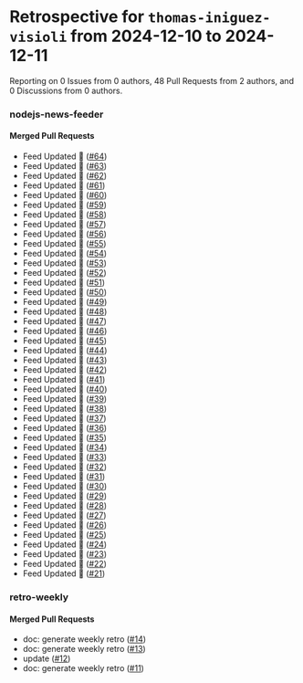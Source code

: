 # Retrospective for `thomas-iniguez-visioli` from 2024-12-10 to 2024-12-11

Reporting on 0 Issues from 0 authors, 48 Pull Requests from 2 authors, and 0 Discussions from 0 authors.


### nodejs-news-feeder

#### Merged Pull Requests

- Feed Updated 🍿 ([#64](https://github.com/thomas-iniguez-visioli/nodejs-news-feeder/pull/64))
- Feed Updated 🍿 ([#63](https://github.com/thomas-iniguez-visioli/nodejs-news-feeder/pull/63))
- Feed Updated 🍿 ([#62](https://github.com/thomas-iniguez-visioli/nodejs-news-feeder/pull/62))
- Feed Updated 🍿 ([#61](https://github.com/thomas-iniguez-visioli/nodejs-news-feeder/pull/61))
- Feed Updated 🍿 ([#60](https://github.com/thomas-iniguez-visioli/nodejs-news-feeder/pull/60))
- Feed Updated 🍿 ([#59](https://github.com/thomas-iniguez-visioli/nodejs-news-feeder/pull/59))
- Feed Updated 🍿 ([#58](https://github.com/thomas-iniguez-visioli/nodejs-news-feeder/pull/58))
- Feed Updated 🍿 ([#57](https://github.com/thomas-iniguez-visioli/nodejs-news-feeder/pull/57))
- Feed Updated 🍿 ([#56](https://github.com/thomas-iniguez-visioli/nodejs-news-feeder/pull/56))
- Feed Updated 🍿 ([#55](https://github.com/thomas-iniguez-visioli/nodejs-news-feeder/pull/55))
- Feed Updated 🍿 ([#54](https://github.com/thomas-iniguez-visioli/nodejs-news-feeder/pull/54))
- Feed Updated 🍿 ([#53](https://github.com/thomas-iniguez-visioli/nodejs-news-feeder/pull/53))
- Feed Updated 🍿 ([#52](https://github.com/thomas-iniguez-visioli/nodejs-news-feeder/pull/52))
- Feed Updated 🍿 ([#51](https://github.com/thomas-iniguez-visioli/nodejs-news-feeder/pull/51))
- Feed Updated 🍿 ([#50](https://github.com/thomas-iniguez-visioli/nodejs-news-feeder/pull/50))
- Feed Updated 🍿 ([#49](https://github.com/thomas-iniguez-visioli/nodejs-news-feeder/pull/49))
- Feed Updated 🍿 ([#48](https://github.com/thomas-iniguez-visioli/nodejs-news-feeder/pull/48))
- Feed Updated 🍿 ([#47](https://github.com/thomas-iniguez-visioli/nodejs-news-feeder/pull/47))
- Feed Updated 🍿 ([#46](https://github.com/thomas-iniguez-visioli/nodejs-news-feeder/pull/46))
- Feed Updated 🍿 ([#45](https://github.com/thomas-iniguez-visioli/nodejs-news-feeder/pull/45))
- Feed Updated 🍿 ([#44](https://github.com/thomas-iniguez-visioli/nodejs-news-feeder/pull/44))
- Feed Updated 🍿 ([#43](https://github.com/thomas-iniguez-visioli/nodejs-news-feeder/pull/43))
- Feed Updated 🍿 ([#42](https://github.com/thomas-iniguez-visioli/nodejs-news-feeder/pull/42))
- Feed Updated 🍿 ([#41](https://github.com/thomas-iniguez-visioli/nodejs-news-feeder/pull/41))
- Feed Updated 🍿 ([#40](https://github.com/thomas-iniguez-visioli/nodejs-news-feeder/pull/40))
- Feed Updated 🍿 ([#39](https://github.com/thomas-iniguez-visioli/nodejs-news-feeder/pull/39))
- Feed Updated 🍿 ([#38](https://github.com/thomas-iniguez-visioli/nodejs-news-feeder/pull/38))
- Feed Updated 🍿 ([#37](https://github.com/thomas-iniguez-visioli/nodejs-news-feeder/pull/37))
- Feed Updated 🍿 ([#36](https://github.com/thomas-iniguez-visioli/nodejs-news-feeder/pull/36))
- Feed Updated 🍿 ([#35](https://github.com/thomas-iniguez-visioli/nodejs-news-feeder/pull/35))
- Feed Updated 🍿 ([#34](https://github.com/thomas-iniguez-visioli/nodejs-news-feeder/pull/34))
- Feed Updated 🍿 ([#33](https://github.com/thomas-iniguez-visioli/nodejs-news-feeder/pull/33))
- Feed Updated 🍿 ([#32](https://github.com/thomas-iniguez-visioli/nodejs-news-feeder/pull/32))
- Feed Updated 🍿 ([#31](https://github.com/thomas-iniguez-visioli/nodejs-news-feeder/pull/31))
- Feed Updated 🍿 ([#30](https://github.com/thomas-iniguez-visioli/nodejs-news-feeder/pull/30))
- Feed Updated 🍿 ([#29](https://github.com/thomas-iniguez-visioli/nodejs-news-feeder/pull/29))
- Feed Updated 🍿 ([#28](https://github.com/thomas-iniguez-visioli/nodejs-news-feeder/pull/28))
- Feed Updated 🍿 ([#27](https://github.com/thomas-iniguez-visioli/nodejs-news-feeder/pull/27))
- Feed Updated 🍿 ([#26](https://github.com/thomas-iniguez-visioli/nodejs-news-feeder/pull/26))
- Feed Updated 🍿 ([#25](https://github.com/thomas-iniguez-visioli/nodejs-news-feeder/pull/25))
- Feed Updated 🍿 ([#24](https://github.com/thomas-iniguez-visioli/nodejs-news-feeder/pull/24))
- Feed Updated 🍿 ([#23](https://github.com/thomas-iniguez-visioli/nodejs-news-feeder/pull/23))
- Feed Updated 🍿 ([#22](https://github.com/thomas-iniguez-visioli/nodejs-news-feeder/pull/22))
- Feed Updated 🍿 ([#21](https://github.com/thomas-iniguez-visioli/nodejs-news-feeder/pull/21))

### retro-weekly

#### Merged Pull Requests

- doc: generate weekly retro ([#14](https://github.com/thomas-iniguez-visioli/retro-weekly/pull/14))
- doc: generate weekly retro ([#13](https://github.com/thomas-iniguez-visioli/retro-weekly/pull/13))
- update ([#12](https://github.com/thomas-iniguez-visioli/retro-weekly/pull/12))
- doc: generate weekly retro ([#11](https://github.com/thomas-iniguez-visioli/retro-weekly/pull/11))